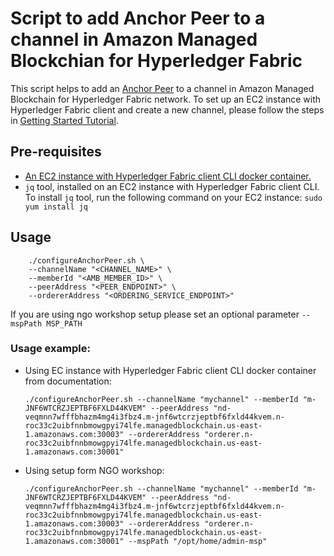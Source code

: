 # Script to add Anchor Peer to a channel in Amazon Managed Blockchian for Hyperledger Fabric

This script helps to add an [Anchor Peer](https://hyperledger-fabric.readthedocs.io/en/release-1.4/glossary.html#anchor-peer) 
to a channel in Amazon Managed Blockchain for Hyperledger Fabric network. To set up an EC2 instance with Hyperledger Fabric client and 
create a new channel, please follow the steps in [Getting Started Tutorial](https://docs.aws.amazon.com/managed-blockchain/latest/managementguide/managed-blockchain-get-started-tutorial.html).

## Pre-requisites
 - [An EC2 instance with Hyperledger Fabric client CLI docker container.](https://docs.aws.amazon.com/managed-blockchain/latest/managementguide/get-started-create-client.html)
 - `jq` tool, installed on an EC2 instance with Hyperledger Fabric client CLI.
    To install `jq` tool, run the following command on your EC2 instance: `sudo yum install jq`

## Usage

```
    ./configureAnchorPeer.sh \
    --channelName "<CHANNEL_NAME>" \
    --memberId "<AMB_MEMBER_ID>" \
    --peerAddress "<PEER_ENDPOINT>" \
    --ordererAddress "<ORDERING_SERVICE_ENDPOINT>"
```

If you are using ngo workshop setup please set an optional parameter `--mspPath MSP_PATH`
    
### Usage example:

- Using EC instance with Hyperledger Fabric client CLI docker container from documentation:
  
    `./configureAnchorPeer.sh --channelName "mychannel" --memberId "m-JNF6WTCRZJEPTBF6FXLD44KVEM" --peerAddress "nd-veqmnn7wfffbhazm4mg4i3fbz4.m-jnf6wtcrzjeptbf6fxld44kvem.n-roc33c2uibfnnbmowgpyi74lfe.managedblockchain.us-east-1.amazonaws.com:30003" --ordererAddress "orderer.n-roc33c2uibfnnbmowgpyi74lfe.managedblockchain.us-east-1.amazonaws.com:30001"`

- Using setup form NGO workshop:

    `./configureAnchorPeer.sh --channelName "mychannel" --memberId "m-JNF6WTCRZJEPTBF6FXLD44KVEM" --peerAddress "nd-veqmnn7wfffbhazm4mg4i3fbz4.m-jnf6wtcrzjeptbf6fxld44kvem.n-roc33c2uibfnnbmowgpyi74lfe.managedblockchain.us-east-1.amazonaws.com:30003" --ordererAddress "orderer.n-roc33c2uibfnnbmowgpyi74lfe.managedblockchain.us-east-1.amazonaws.com:30001" --mspPath "/opt/home/admin-msp"`